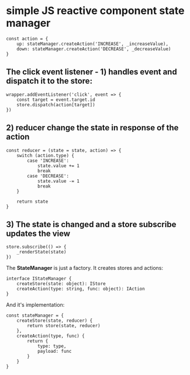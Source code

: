 # simple JS reactive component state manager

```
const action = {
    up: stateManager.createAction('INCREASE', _increaseValue),
    down: stateManager.createAction('DECREASE', _decreaseValue)
}
```

## The click **event listener** - 1) handles event and dispatch it to the store:

```
wrapper.addEventListener('click', event => {
    const target = event.target.id
    store.dispatch(action[target])
})
```

## 2) **reducer** change the state in response of the action

```
const reducer = (state = state, action) => {
    switch (action.type) {
        case 'INCREASE':
            state.value += 1
            break
        case 'DECREASE':
            state.value -= 1
            break
    }

    return state
}
```

## 3) The state is changed and a store **subscribe** updates the view

``` 
store.subscribe(() => {
    _renderState(state)
})
```

The **StateManager** is just a factory. It creates stores and actions:

```
interface IStateManager {
    createStore(state: object): IStore
    createAction(type: string, func: object): IAction
}
```

And it's implementation:

```
const stateManager = {
    createStore(state, reducer) {
        return store(state, reducer)
    },
    createAction(type, func) {
        return {
            type: type,
            payload: func
        }
    }
}
```
